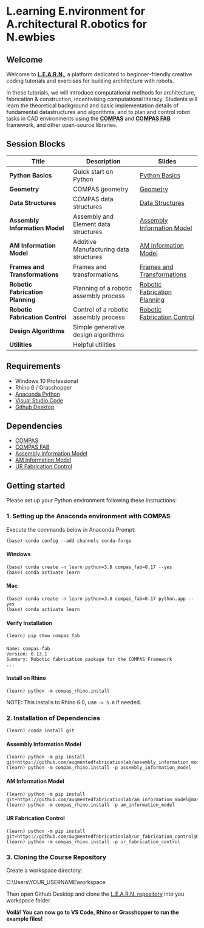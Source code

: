 # L.earning E.nvironment for A.rchitectural R.obotics for N.ewbies

## Welcome

Welcome to [**L.E.A.R.N.**](https://le-ar-n.github.io/le-ar-n/), a platform dedicated to beginner-friendly creative coding tutorials and exercises for building architecture with robots.

In these tutorials, we will introduce computational methods for architecture, fabrication & construction, incentivising computational literacy. Students will learn the theoretical background and basic implementation details of fundamental datastructures and algorithms, and to plan and control robot tasks in CAD environments using the **[COMPAS](https://compas-dev.github.io/)** and **[COMPAS FAB](https://gramaziokohler.github.io/compas_fab/latest/)** framework, and other open-source libraries.


## Session Blocks

Title | Description | Slides  
----- | ----------- | ------
**Python Basics** | Quick start on Python | [Python Basics](https://docs.google.com/presentation/d/1WHFK_gnQg8jOp2D4GcX2HFWUhVAizvreffQBoUX3fVA/edit?usp=sharing)
**Geometry** | COMPAS geometry  | [Geometry](https://docs.google.com/presentation/d/1B_O2qr_oV_Olf64CaTKgPp1fjy4Z61LwsM8OHDhlvyQ/edit?usp=sharing)
**Data Structures** | COMPAS data structures  | [Data Structures](https://docs.google.com/presentation/d/1ZhYimM0iN6Z2A4RCKiuKsYBqPTwIptLr44-D3ilJjXc/edit?usp=sharing)
**Assembly Information Model** | Assembly and Element data structures  | [Assembly Information Model](https://docs.google.com/presentation/d/1J1jkmQLJ98wGwzvmwt8uPxFqBe0STTynKg6Yyv8J2nE/edit?usp=sharing)
**AM Information Model** | Additive Manufacturing data structures  | [AM Information Model](https://docs.google.com/presentation/d/1gLgQDtK69PGTvqRwn9LETbHu659OO8nmUyur00MQUM0/edit?usp=sharing)
**Frames and Transformations** | Frames and transformations  | [Frames and Transformations](https://docs.google.com/presentation/d/1eXnclwxPe9wMHOsk25_IeLtQKK4OSs0BAjjTEWq7eF0/edit?usp=sharing)
**Robotic Fabrication Planning** | Planning of a robotic assembly process | [Robotic Fabrication Planning](https://docs.google.com/presentation/d/1qSVU1neaKMGB9G6ZXQtxqF8JLM43VixEK1s12HQNV-g/edit?usp=sharing)
**Robotic Fabrication Control** | Control of a robotic assembly process | [Robotic Fabrication Control](https://docs.google.com/presentation/d/1vHCZJLlue4ypWv8aqYPhdepQ9mzrjY1xkL59vnXltqw/edit?usp=sharing)
**Design Algorithms** | Simple generative design algorithms | 
**Utilities** | Helpful utilities |  


## Requirements

* Windows 10 Professional
* Rhino 6 / Grasshopper
* [Anaconda Python](https://www.anaconda.com/distribution/?gclid=CjwKCAjwo9rtBRAdEiwA_WXcFoyH8v3m-gVC55J6YzR0HpgB8R-PwM-FClIIR1bIPYZXsBtbPRfJ8xoC6HsQAvD_BwE)
* [Visual Studio Code](https://code.visualstudio.com/)
* [Github Desktop](https://desktop.github.com/)

## Dependencies

* [COMPAS](https://compas-dev.github.io/)
* [COMPAS FAB](https://gramaziokohler.github.io/compas_fab/latest/)
* [Assembly Information Model](https://github.com/augmentedfabricationlab/assembly_information_model)
* [AM Information Model](https://github.com/augmentedfabricationlab/am_information_model)
* [UR Fabrication Control](https://github.com/augmentedfabricationlab/ur_fabrication_control)


## Getting started

Please set up your Python environment following these instructions:

### 1. Setting up the Anaconda environment with COMPAS

Execute the commands below in Anaconda Prompt:
	
    (base) conda config --add channels conda-forge

#### Windows
    (base) conda create -n learn python=3.8 compas_fab=0.17 --yes
    (base) conda activate learn

#### Mac
    (base) conda create -n learn python=3.8 compas_fab=0.17 python.app --yes
    (base) conda activate learn
    

#### Verify Installation

    (learn) pip show compas_fab
####
    Name: compas-fab
    Version: 0.13.1
    Summary: Robotic fabrication package for the COMPAS Framework
    ...

#### Install on Rhino

    (learn) python -m compas_rhino.install

NOTE: This installs to Rhino 6.0, use `-v 5.0` if needed.


### 2. Installation of Dependencies

    (learn) conda install git

#### Assembly Information Model
    
    (learn) python -m pip install git+https://github.com/augmentedfabricationlab/assembly_information_model@master#egg=assembly_information_model
    (learn) python -m compas_rhino.install -p assembly_information_model

#### AM Information Model
    
    (learn) python -m pip install git+https://github.com/augmentedfabricationlab/am_information_model@master#egg=am_information_model
    (learn) python -m compas_rhino.install -p am_information_model

#### UR Fabrication Control
    
    (learn) python -m pip install git+https://github.com/augmentedfabricationlab/ur_fabrication_control@master#egg=ur_fabrication_control
    (learn) python -m compas_rhino.install -p ur_fabrication_control


### 3. Cloning the Course Repository

Create a workspace directory:

C:\Users\YOUR_USERNAME\workspace

Then open Github Desktop and clone the [L.E.A.R.N. repository](https://github.com/le-ar-n/le-ar-n) into you workspace folder.

**Voilà!**
**You can now go to VS Code, Rhino or Grasshopper to run the example files!**
